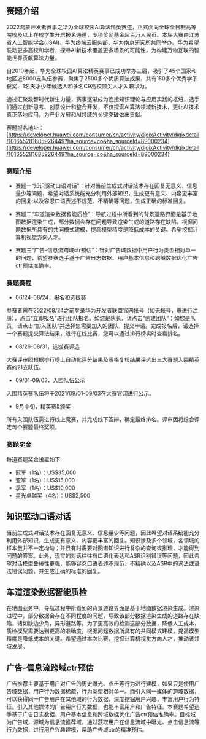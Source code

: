 <!-- 华为2022全球校园AI算法 -->
<!-- 2022鸿蒙开发者赛事之华为全球校园AI算法精英赛道，正式面向全球全日制高等院校及以上在校学生开启报名通道，专项奖励基金超百万人民币。 -->
<!-- 2022-06-24 -->
<!-- <a target="_blank" href="https://www.zhihu.com/people/ashui233/">阿水</a>, <a target="_blank" href="https://www.zhihu.com/people/wang-he-13-93">鱼遇雨欲语与余</a>-->
<!--  -->

## 赛题介绍

2022鸿蒙开发者赛事之华为全球校园AI算法精英赛道，正式面向全球全日制高等院校及以上在校学生开启报名通道，专项奖励基金超百万人民币。本届大赛由江苏省人工智能学会(JSAI)、华为终端云服务部、华为南京研究所共同举办。华为希望联动更多高校和学者，探寻AI新技术覆盖更多场景的可能性，为构建万物互联的智能世界贡献算法力量。

自2019年起，华为全球校园AI算法精英赛事已成功举办三届，吸引了45个国家和地区近8000支队伍参赛，聚集了2500多个优质算法成果，共有150多个优秀学子获奖、1名天才少年候选人和多名C9高校顶尖人才入职华为。

通过汇聚数智时代新生力量，赛事逐渐成为连接知识理论与应用实践的枢纽，选手们通过创新思考、创意设计和整合开发，不仅探索AI算法领域新技术，更让AI技术真正落地应用，为产业发展和AI领域的关键突破做出贡献。

赛题报名地址：[https://developer.huawei.com/consumer/cn/activity/digixActivity/digixdetail/101655281685926449?ha_source=co&ha_sourceId=89000234](https://developer.huawei.com/consumer/cn/activity/digixActivity/digixdetail/101655281685926449?ha_source=co&ha_sourceId=89000234)


### 赛题介绍

- 赛题一“知识驱动口语对话”：针对当前生成式对话技术存在回复无意义、信息量少等问题，希望对话系统能充分利用外部知识，生成更有意义、内容更丰富的回复;以及容忍口语表述不规范、不精确等问题，生成正确的标准回复。

- 赛题二“车道渲染数据智能质检”：导航过程中所看到的背景道路界面是基于地图数据渲染生成，部分数据会存在问题导致渲染生成的道路存在缺陷。根据问题数据所具有的共同模式建模，提高模型精度是降低成本的关键。希望挖掘计算机视觉方向人才。

- 赛题三“广告-信息流跨域ctr预估”：针对广告域数据中用户行为类型相对单一的问题，希望参赛选手基于广告日志数据、用户基本信息和跨域数据优化广告ctr预估准确率。

### 赛题赛程

- 06/24-08/24，报名和选拔赛

参赛者需在2022/08/24之前登录华为开发者联盟官网帐号（如无帐号，需进行注册），点击“立即报名”进行组队报名。如您是队长，请点击“创建团队”；如您是队员，请点击“加入团队”并选择您需要加入的团队，提交申请。完成报名后，请选择一个赛题提交算法结果，进行在线比赛，您可以通过排行榜实时查看排名。

- 08/26-08/31，选拔赛评选

大赛评审团根据排行榜上自动化评分结果及资格复核结果评选出三大赛题入围精英赛的21支队伍。

- 09/01-09/03，入围队伍公示

入围精英赛队伍将于2021/09/01-09/03在大赛官网进行公示。

- 9月中旬，精英赛&颁奖

所有入围队伍需进行线上竞赛，并完成线下答辩，确定最终排名。评审团将综合评定每个赛题最终奖项。

### 赛题奖金

每道赛题奖金设置如下：

- 冠军（1名）：US$35,000
- 亚军（1名）：US$15,000
- 季军（1名）：US$10,000
- 星光卓越奖（4名）：US$2,500


## 知识驱动口语对话

当前生成式对话技术存在回复无意义、信息量少等问题，因此希望对话系统能充分利用外部知识，生成更有意义、内容更丰富的回复。知识涉及多个领域，各领域的样本量并不一定均匀；并且有时需要对图谱知识进行复杂的查询或推理，才能得到问题的答案。此外，现实的对话往往有口语化表达和ASR识别错误等问题，因此希望对话模型鲁棒性更强，能够容忍口语表述不规范、不精确以及ASR中的词法或语法错误问题，并生成正确的标准的回复。

## 车道渲染数据智能质检

在地图业务中，导航过程中所看到的背景道路界面是基于地图数据渲染生成。渲染过程中，部分数据会存在不同程度的问题，导致该部分数据渲染生成的道路存在缺陷，诸如缺边少角，异形道路等。为了更高效的检测这部分数据，降低人工成本，质检模型需要达到更高的准确度。根据问题数据所具有的共同模式建模，提高模型精度是降低成本的关键。希望通过本次比赛，挖掘计算机视觉方向人才，推动该领域发展。

##  广告-信息流跨域ctr预估
广告推荐主要基于用户对广告的历史曝光、点击等行为进行建模，如果只是使用广告域数据，用户行为数据稀疏，行为类型相对单一。而引入同一媒体的跨域数据，可以获得同一广告用户在其他域的行为数据，深度挖掘用户兴趣，丰富用户行为特征。引入其他媒体的广告用户行为数据，也能丰富用户和广告特征。本赛题希望选手基于广告日志数据，用户基本信息和跨域数据优化广告ctr预估准确率。目标域为广告域，源域为信息流推荐域，通过获取用户在信息流域中曝光、点击信息流等行为数据，进行用户兴趣建模，帮助广告域ctr的精准预估。

